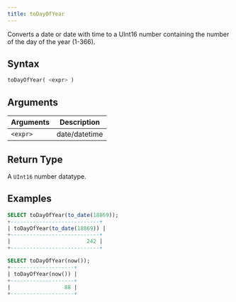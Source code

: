 ```yaml
---
title: toDayOfYear
---
```


Converts a date or date with time to a UInt16 number containing the number of the day of the year (1-366).

## Syntax

```sql
toDayOfYear( <expr> )
```

## Arguments

| Arguments   | Description |
| ----------- | ----------- |
| `<expr>` | date/datetime |

## Return Type

A `UInt16` number datatype.

## Examples

```sql
SELECT toDayOfYear(to_date(18869));
+----------------------------+
| toDayOfYear(to_date(18869)) |
+----------------------------+
|                        242 |
+----------------------------+

SELECT toDayOfYear(now());
+--------------------+
| toDayOfYear(now()) |
+--------------------+
|                 88 |
+--------------------+
```
